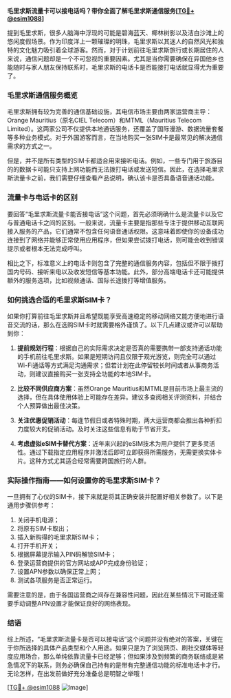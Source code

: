 **毛里求斯流量卡可以接电话吗？带你全面了解毛里求斯通信服务[[TG💪+ @esim1088](https://t.me/s/esim1088)]**

提到毛里求斯，很多人脑海中浮现的可能是碧海蓝天、椰林树影以及洁白沙滩上的悠闲度假场景。作为印度洋上一颗璀璨的明珠，毛里求斯以其迷人的自然风光和独特的文化魅力吸引着全球游客。然而，对于计划前往毛里求斯旅行或长期居住的人来说，通信问题却是一个不可忽视的重要因素。尤其是当你需要确保在异国他乡也能随时与家人朋友保持联系时，毛里求斯的电话卡是否能接打电话就显得尤为重要了。

### 毛里求斯通信服务概览

毛里求斯拥有较为完善的通信基础设施，其电信市场主要由两家运营商主导：Orange Mauritius（原名CIEL Telecom）和MTML（Mauritius Telecom Limited）。这两家公司不仅提供本地通话服务，还覆盖了国际漫游、数据流量套餐等多种业务模式。对于外国游客而言，在当地购买一张SIM卡是最常见的解决通信需求的方式之一。

但是，并不是所有类型的SIM卡都适合用来接听电话。例如，一些专门用于旅游目的的数据卡可能只支持上网功能而无法拨打电话或发送短信。因此，在选择毛里求斯流量卡之前，我们需要仔细查看产品说明，确认该卡是否具备语音通话功能。

### 流量卡与电话卡的区别

要回答“毛里求斯流量卡能否接电话”这个问题，首先必须明确什么是流量卡以及它与普通电话卡之间的区别。一般来说，流量卡主要是指那些专注于提供移动互联网接入服务的产品，它们通常不包含任何语音通话权限。这意味着即使你的设备成功连接到了网络并能够正常使用应用程序，但如果尝试拨打电话，则可能会收到错误提示或者根本无法完成呼叫。

相比之下，标准意义上的电话卡则包含了完整的通信服务内容，包括但不限于拨打国内号码、接听来电以及收发短信等基本功能。此外，部分高端电话卡还可能提供额外的服务选项，比如视频通话、国际长途拨打等增值服务。

### 如何挑选合适的毛里求斯SIM卡？

如果你打算前往毛里求斯并且希望既能享受高速稳定的移动网络又能方便地进行语音交流的话，那么在选购SIM卡时就需要格外谨慎了。以下几点建议或许可以帮助到你：

1. **提前规划行程**：根据自己的实际需求决定是否真的需要携带一部支持通话功能的手机前往毛里求斯。如果是短期访问且仅限于观光游览，则完全可以通过Wi-Fi通话等方式满足沟通需求；但若计划在此停留较长时间或者从事商务活动，则建议直接购买一张支持全功能的本地SIM卡。
   
2. **比较不同供应商方案**：虽然Orange Mauritius和MTML是目前市场上最主流的选择，但在具体使用体验上可能存在差异。建议多查阅相关评测资料，并结合个人预算做出最佳决策。
   
3. **关注优惠促销活动**：每逢节假日或者特殊时期，两大运营商都会推出各种折扣力度较大的促销活动。及时关注这些信息有助于节省开支。
   
4. **考虑虚拟eSIM卡替代方案**：近年来兴起的eSIM技术为用户提供了更多灵活性。通过下载指定应用程序并激活后即可立即获得所需服务，无需更换实体卡片。这种方式尤其适合经常需要跨国旅行的人群。

### 实际操作指南——如何设置你的毛里求斯SIM卡？

一旦拥有了心仪的SIM卡，接下来就是将其正确安装并配置好相关参数了。以下是通用步骤供参考：

1. 关闭手机电源；
2. 将原有SIM卡取出；
3. 插入新购得的毛里求斯SIM卡；
4. 打开手机开关；
5. 根据屏幕提示输入PIN码解锁SIM卡；
6. 登录运营商提供的官方网站或APP完成身份验证；
7. 设置APN参数以确保正常上网；
8. 测试各项服务是否正常运行。

需要注意的是，由于各国运营商之间存在兼容性问题，因此在某些情况下可能还需要手动调整APN设置才能保证良好的网络表现。

### 结语

综上所述，“毛里求斯流量卡是否可以接电话”这个问题并没有绝对的答案，关键在于你所选择的具体产品类型和个人用途。如果只是为了浏览网页、刷社交媒体等轻度应用场合，那么单纯依靠流量卡已经足够；但如果涉及到频繁的商务联络或是紧急情况下的联系，则务必确保自己持有的是带有完整通信功能的标准电话卡才行。无论怎样，在出发前做好充分准备总是明智之举哦！

[[TG💪+ @esim1088](https://t.me/s/esim1088) ![Image](https://i.postimg.cc/4NQfJmqS/Snipaste-2025-05-13-00-14-12.png)]